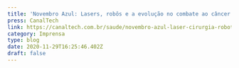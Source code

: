 ```yaml
---
title: 'Novembro Azul: Lasers, robôs e a evolução no combate ao câncer de próstata'
press: CanalTech
link: https://canaltech.com.br/saude/novembro-azul-laser-cirurgia-robotica-174364/
category: Imprensa
type: blog
date: 2020-11-29T16:25:46.402Z
draft: false
---
```

